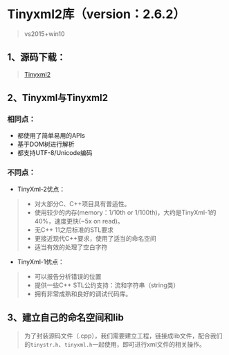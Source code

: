 # Tinyxml2库（version：2.6.2）
>vs2015+win10
## 1、源码下载：
>[Tinyxml2](https://sourceforge.net/projects/tinyxml/files/latest/download)

## 2、Tinyxml与Tinyxml2

### 相同点：

* 都使用了简单易用的APIs
* 基于DOM树进行解析
* 都支持UTF-8/Unicode编码

### 不同点：

* TinyXml-2优点：
>* 对大部分C、C++项目具有普适性。
>* 使用较少的内存(memory：1/10th or 1/100th)，大约是TinyXml-1的40%，速度更快(~5x on read)。
>* 无C++ 11之后标准的STL要求
>* 更接近现代C++要求，使用了适当的命名空间
>* 适当有效的处理了空白字符

* TinyXml-1优点：
>* 可以报告分析错误的位置
>* 提供一些C++ STL公约支持：流和字符串（string类）
>* 拥有非常成熟和良好的调试代码库。

## 3、建立自己的命名空间和lib
>为了封装源码文件（.cpp），我们需要建立工程，链接成lib文件，配合我们的```tinystr.h```、```tinyxml.h```一起使用，即可进行xml文件的相关操作。
